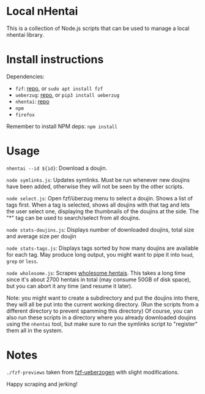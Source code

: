 # Local nHentai
This is a collection of Node.js scripts that can be used to manage a local nhentai library.

# Install instructions
Dependencies:

- `fzf`: [repo](https://github.com/junegunn/fzf), or `sudo apt install fzf`
- `ueberzug`: [repo](https://github.com/seebye/ueberzug), or `pip3 install ueberzug`
- `nhentai`: [repo](https://github.com/RicterZ/nhentai)
- `npm`
- `firefox`

Remember to install NPM deps: `npm install`

# Usage

`nhentai --id ${id}`: Download a doujin.

`node symlinks.js`: Updates symlinks. Must be run whenever new doujins have been added, otherwise they will not be seen by the other scripts.

`node select.js`: Open fzf/überzug menu to select a doujin. Shows a list of tags first. When a tag is selected, shows all doujins with that tag and lets the user select one, displaying the thumbnails of the doujins at the side. The "\*" tag can be used to search/select from all doujins.

`node stats-doujins.js`: Displays number of downloaded doujins, total size and average size per doujin

`node stats-tags.js`: Displays tags sorted by how many doujins are available for each tag. May produce long output, you might want to pipe it into `head`, `grep` or `less`.

`node wholesome.js`: Scrapes [wholesome hentais](https://wholesomelist.com/list). This takes a long time since it's about 2700 hentais in total (may consume 50GB of disk space), but you can abort it any time (and resume it later).

Note: you might want to create a subdirectory and put the doujins into there, they will all be put into the current working directory. (Run the scripts from a different directory to prevent spamming this directory)
Of course, you can also run these scripts in a directory where you already downloaded doujins using the `nhentai` tool, but make sure to run the symlinks script to "register" them all in the system.

# Notes

`./fzf-previews` taken from [fzf-ueberzogen](https://github.com/seebye/fzf-ueberzogen) with slight modifications.

Happy scraping and jerking!
